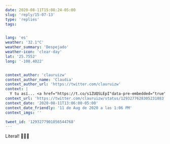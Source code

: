 ```yaml
---
date: 2020-08-11T15:08:24-05:00
slug: 'reply/15-07-13'
type: 'replies'
tags:


lang: 'es'
weather: '32.1°C'
weather_summary: 'Despejado'
weather-icon: 'clear-day'
lat: '25.7552'
long: '-100.4022'


context_author: 'clauruizw'
context_author_name: 'Claudia'
context_author_url: 'https://twitter.com/clauruizw'
context: |
  Y tu así... <a href="https://t.co/s1ZUQSLEpI"data-pre-embedded="true"rel="nofollow"data-entity-id="1293277621330092040"dir="ltr"data-url="https://twitter.com/clauruizw/status/1293277628305231883/photo/1"data-tco-id="s1ZUQSLEpI"class="twitter_external_link dir-ltr tco-link has-expanded-path"target="_top"data-expanded-path="/clauruizw/status/1293277628305231883/photo/1">pic.twitter.com/s1ZUQSLEpI</a>
context_url: 'https://twitter.com/clauruizw/status/1293277628305231883?s=12'
context_date: '2020-08-11T13:06:00-05:00'
context_date_friendly: '11 de Aug de 2020 a las 1:06 PM'
context_imgs: ''

tweet_id: '1293277901056544768'
---
```

Literal! 🤣🤣🤣